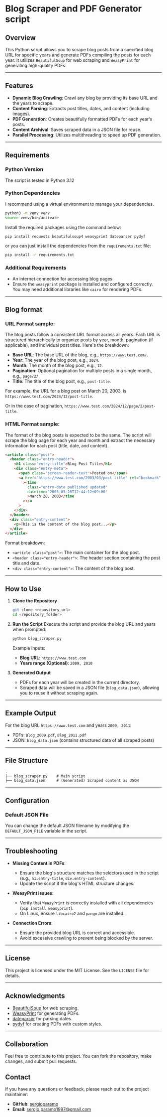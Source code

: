 # Blog Scraper and PDF Generator script

## Overview

This Python script allows you to scrape blog posts from a specified blog URL for specific years and generate PDFs compiling the posts for each year. It utilizes `BeautifulSoup` for web scraping and `WeasyPrint` for generating high-quality PDFs.

---

## Features

- **Dynamic Blog Crawling**: Crawl any blog by providing its base URL and the years to scrape.
- **Content Parsing**: Extracts post titles, dates, and content (including images).
- **PDF Generation**: Creates beautifully formatted PDFs for each year's posts.
- **Content Archival**: Saves scraped data in a JSON file for reuse.
- **Parallel Processing**: Utilizes multithreading to speed up PDF generation.

---

## Requirements

### Python Version

The script is tested in Python 3.12

### Python Dependencies

I recommend using a virtual environment to manage your dependencies.

```bash
python3 -m venv venv
source venv/bin/activate
```

Install the required packages using the command below:

```bash
pip install requests beautifulsoup4 weasyprint dateparser pydyf
```

or you can just install the dependencies from the `requirements.txt` file:

```bash
pip install -r requirements.txt
```

### Additional Requirements

- An internet connection for accessing blog pages.
- Ensure the `weasyprint` package is installed and configured correctly. You may need additional libraries like `cairo` for rendering PDFs.

---

## Blog format

### URL Format sample:

The blog posts follow a consistent URL format across all years. Each URL is structured hierarchically to organize posts by year, month, pagination (if applicable), and individual post titles. Here's the breakdown:

- **Base URL**: The base URL of the blog, e.g., `https://www.test.com/`.
- **Year**: The year of the blog post, e.g., `2024`.
- **Month**: The month of the blog post, e.g., `12`.
- **Pagination**: Optional pagination for multiple posts in a single month, e.g., `page/2/`.
- **Title**: The title of the blog post, e.g., `post-title`.

For example, the URL for a blog post on March 20, 2003, is `https://www.test.com/2024/12/post-title`.

Or in the case of pagination, `https://www.test.com/2024/12/page/2/post-title`.

### HTML Format sample:

The format of the blog posts is expected to be the same. The script will scrape the blog page for each year and month and extract the necessary information for each post (title, date, and content).

```html
<article class="post">
  <header class="entry-header">
    <h1 class="entry-title">Blog Post Title</h1>
    <div class="entry-meta">
      <span class="screen-reader-text">Posted on</span>
      <a href="https://www.test.com/2003/03/post-title" rel="bookmark"
        ><time
          class="entry-date published updated"
          datetime="2003-03-20T12:44:12+09:00"
          >March 20, 2003</time
        ></a
      >
    </div>
  </header>
  <div class="entry-content">
    <p>This is the content of the blog post...</p>
  </div>
</article>
```

Format breakdown:

- `<article class="post">`: The main container for the blog post.
- `<header class="entry-header">`: The header section containing the post title and date.
- `<div class="entry-content">`: The content of the blog post.

---

## How to Use

1. **Clone the Repository**

   ```bash
   git clone <repository_url>
   cd <repository_folder>
   ```

2. **Run the Script**
   Execute the script and provide the blog URL and years when prompted:

   ```bash
   python blog_scraper.py
   ```

   Example Inputs:

   - **Blog URL**: `https://www.test.com`
   - **Years range (Optional)**: `2009, 2010`

3. **Generated Output**
   - PDFs for each year will be created in the current directory.
   - Scraped data will be saved in a JSON file (`blog_data.json`), allowing you to reuse it without scraping again.

---

## Example Output

For the blog URL `https://www.test.com` and years `2009, 2011`:

- PDFs: `Blog_2009.pdf`, `Blog_2011.pdf`
- JSON: `blog_data.json` (contains structured data of all scraped posts)

---

## File Structure

```
.
├── blog_scraper.py    # Main script
├── blog_data.json     # (Generated) Scraped content as JSON
```

---

## Configuration

### Default JSON File

You can change the default JSON filename by modifying the `DEFAULT_JSON_FILE` variable in the script.

---

## Troubleshooting

- **Missing Content in PDFs**:
  - Ensure the blog's structure matches the selectors used in the script (e.g., `h1.entry-title`, `div.entry-content`).
  - Update the script if the blog's HTML structure changes.
- **WeasyPrint Issues**:

  - Verify that `WeasyPrint` is correctly installed with all dependencies (`pip install weasyprint`).
  - On Linux, ensure `libcairo2` and `pango` are installed.

- **Connection Errors**:
  - Ensure the provided blog URL is correct and accessible.
  - Avoid excessive crawling to prevent being blocked by the server.

---

## License

This project is licensed under the MIT License. See the `LICENSE` file for details.

---

## Acknowledgments

- [BeautifulSoup](https://www.crummy.com/software/BeautifulSoup/) for web scraping.
- [WeasyPrint](https://weasyprint.org/) for generating PDFs.
- [dateparser](https://dateparser.readthedocs.io/en/latest/) for parsing dates.
- [pydyf](https://github.com/CourtBouillon/pydyf) for creating PDFs with custom styles.

---

## Collaboration

Feel free to contribute to this project. You can fork the repository, make changes, and submit pull requests.

## Contact

If you have any questions or feedback, please reach out to the project maintainer:

- **GitHub**: [sergioparamo](https://github.com/sergioparamo)
- **Email**: sergio.paramo1997@gmail.com
